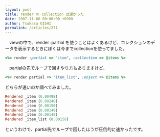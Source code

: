 ```yaml
---
layout: post
title: render の collection は遅かった
date: 2007-11-08 00:00:00 +0900
author: Tsukasa OISHI
permalink: /articles/271
---
```



　viewの中で、render :partial を使うことはよくあるけど、コレクションのデータを表示するときにぼくは今までcollectionを使ってました。  

```ruby  
<%= render :partial => "item", :collection => @items %>  
```  

　partialの先でループで回すやり方もありますけど、  

```ruby  
<%= render partial => "item_list", :object => @items %>  
```  

どちらが速いのか調べてみました。  

```ruby  
Rendered _item (0.00498)  
Rendered _item (0.00248)  
Rendered _item (0.00150)  
Rendered _item (0.00149)  
Rendered _item (0.00148)  
Rendered _item_list (0.00158)  
```  

というわけで、partial先でループで回したほうが圧倒的に速かったです。  

